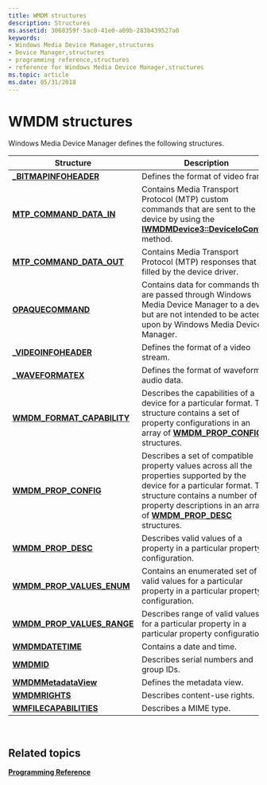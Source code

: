 ```yaml
---
title: WMDM structures
description: Structures
ms.assetid: 3068359f-5ac0-41e0-a09b-283b439527a0
keywords:
- Windows Media Device Manager,structures
- Device Manager,structures
- programming reference,structures
- reference for Windows Media Device Manager,structures
ms.topic: article
ms.date: 05/31/2018
---
```


# WMDM structures

Windows Media Device Manager defines the following structures.



| Structure                                                   | Description                                                                                                                                                                                                                                              |
|-------------------------------------------------------------|----------------------------------------------------------------------------------------------------------------------------------------------------------------------------------------------------------------------------------------------------------|
| [**\_BITMAPINFOHEADER**](-bitmapinfoheader.md)             | Defines the format of video frame.                                                                                                                                                                                                                       |
| [**MTP\_COMMAND\_DATA\_IN**](/windows/desktop/api/MtpExt/ns-mtpext-mtp_command_data_in)       | Contains Media Transport Protocol (MTP) custom commands that are sent to the device by using the [**IWMDMDevice3::DeviceIoControl**](/windows/desktop/api/mswmdm/nf-mswmdm-iwmdmdevice3-deviceiocontrol) method.                                                                           |
| [**MTP\_COMMAND\_DATA\_OUT**](/windows/desktop/api/MtpExt/ns-mtpext-mtp_command_data_out)     | Contains Media Transport Protocol (MTP) responses that are filled by the device driver.                                                                                                                                                                  |
| [**OPAQUECOMMAND**](opaquecommand.md)                      | Contains data for commands that are passed through Windows Media Device Manager to a device but are not intended to be acted upon by Windows Media Device Manager.                                                                                       |
| [**\_VIDEOINFOHEADER**](-videoinfoheader.md)               | Defines the format of a video stream.                                                                                                                                                                                                                    |
| [**\_WAVEFORMATEX**](-waveformatex.md)                     | Defines the format of waveform-audio data.                                                                                                                                                                                                               |
| [**WMDM\_FORMAT\_CAPABILITY**](wmdm-format-capability.md)  | Describes the capabilities of a device for a particular format. This structure contains a set of property configurations in an array of [**WMDM\_PROP\_CONFIG**](wmdm-prop-config.md) structures.                                                       |
| [**WMDM\_PROP\_CONFIG**](wmdm-prop-config.md)              | Describes a set of compatible property values across all the properties supported by the device for a particular format. This structure contains a number of property descriptions in an array of [**WMDM\_PROP\_DESC**](wmdm-prop-desc.md) structures. |
| [**WMDM\_PROP\_DESC**](wmdm-prop-desc.md)                  | Describes valid values of a property in a particular property configuration.                                                                                                                                                                             |
| [**WMDM\_PROP\_VALUES\_ENUM**](wmdm-prop-values-enum.md)   | Contains an enumerated set of valid values for a particular property in a particular property configuration.                                                                                                                                             |
| [**WMDM\_PROP\_VALUES\_RANGE**](wmdm-prop-values-range.md) | Describes range of valid values for a particular property in a particular property configuration.                                                                                                                                                        |
| [**WMDMDATETIME**](wmdmdatetime.md)                        | Contains a date and time.                                                                                                                                                                                                                                |
| [**WMDMID**](wmdmid.md)                                    | Describes serial numbers and group IDs.                                                                                                                                                                                                                  |
| [**WMDMMetadataView**](wmdmmetadataview.md)                | Defines the metadata view.                                                                                                                                                                                                                               |
| [**WMDMRIGHTS**](wmdmrights.md)                            | Describes content-use rights.                                                                                                                                                                                                                            |
| [**WMFILECAPABILITIES**](wmfilecapabilities.md)            | Describes a MIME type.                                                                                                                                                                                                                                   |



 

## Related topics

<dl> <dt>

[**Programming Reference**](programming-reference.md)
</dt> </dl>

 

 




